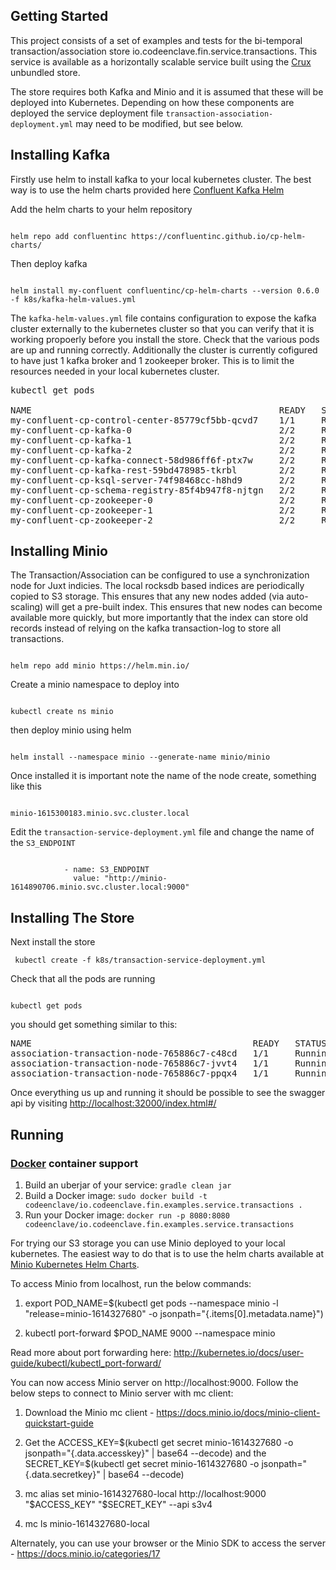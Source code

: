 ## Getting Started
This project consists of a set of examples and tests for the bi-temporal transaction/association
store io.codeenclave.fin.service.transactions.  This service is available as a horizontally scalable
service built using the <a href=https://opencrux.com/main/index.html>Crux</a> unbundled store.

The store requires both Kafka and Minio and it is assumed that these will be deployed into Kubernetes.
Depending on how these components are deployed the service deployment file <code>transaction-association-deployment.yml</code>
may need to be modified, but see below.


## Installing Kafka
Firstly use helm to install kafka to your local kubernetes cluster.  The best way is to use the helm charts
provided here <a href=https://github.com/confluentinc/cp-helm-charts#manual-test>Confluent Kafka Helm</a>

Add the helm charts to your helm repository

<code>
helm repo add confluentinc https://confluentinc.github.io/cp-helm-charts/
</code>

Then deploy kafka

<code>
helm install my-confluent confluentinc/cp-helm-charts --version 0.6.0 -f k8s/kafka-helm-values.yml
</code>

The <code>kafka-helm-values.yml</code> file contains configuration to expose the kafka cluster externally
to the kubernetes cluster so that you can verify that it is working propoerly before you install the store.
Check that the various pods are up and running correctly.  Additionally the cluster is currently cofigured to have
just 1 kafka broker and 1 zookeeper broker.  This is to limit the resources needed in your local kubernetes cluster.


<pre>
kubectl get pods

NAME                                               READY   STATUS    RESTARTS   AGE
my-confluent-cp-control-center-85779cf5bb-qcvd7    1/1     Running   0          20s
my-confluent-cp-kafka-0                            2/2     Running   0          20s
my-confluent-cp-kafka-1                            2/2     Running   0          13s
my-confluent-cp-kafka-2                            2/2     Running   0          7s
my-confluent-cp-kafka-connect-58d986ff6f-ptx7w     2/2     Running   0          20s
my-confluent-cp-kafka-rest-59bd478985-tkrbl        2/2     Running   0          20s
my-confluent-cp-ksql-server-74f98468cc-h8hd9       2/2     Running   0          20s
my-confluent-cp-schema-registry-85f4b947f8-njtgn   2/2     Running   0          20s
my-confluent-cp-zookeeper-0                        2/2     Running   0          20s
my-confluent-cp-zookeeper-1                        2/2     Running   0          14s
my-confluent-cp-zookeeper-2                        2/2     Running   0          7s
</pre>


## Installing Minio
The Transaction/Association can be configured to use a synchronization node for Juxt indicies.  The local
rocksdb based indices are periodically copied to S3 storage.  This ensures that any new nodes added
(via auto-scaling) will get a pre-built index.  This ensures that new nodes can become available more
quickly, but more importantly that the index can store old records instead of relying on the
kafka transaction-log to store all transactions.

<code>
helm repo add minio https://helm.min.io/
</code>

Create a minio namespace to deploy into

<code>
kubectl create ns minio
</code>

then deploy minio using helm

<code>
helm install --namespace minio --generate-name minio/minio
</code>

Once installed it is important note the name of the node create, something like this

<code>
minio-1615300183.minio.svc.cluster.local
</code>

Edit the <code>transaction-service-deployment.yml</code> file and change the name of the <code>S3_ENDPOINT</code>

<code>
            - name: S3_ENDPOINT
              value: "http://minio-1614890706.minio.svc.cluster.local:9000"
</code>






## Installing The Store
Next install the store

<code> kubectl create -f k8s/transaction-service-deployment.yml </code>

Check that all the pods are running

<code>
kubectl get pods
</code>

you should get something similar to this:

<pre>
NAME                                          READY   STATUS    RESTARTS   AGE
association-transaction-node-765886c7-c48cd   1/1     Running   0          19m
association-transaction-node-765886c7-jvvt4   1/1     Running   0          19m
association-transaction-node-765886c7-ppqx4   1/1     Running   0          19m
</pre>

Once everything us up and running it should be possible to see the swagger api by visiting
<a href=http://localhost:32000/index.html#/>http://localhost:32000/index.html#/</a>

## Running 

### [Docker](https://www.docker.com/) container support

1. Build an uberjar of your service: `gradle clean jar`
2. Build a Docker image: `sudo docker build -t codeenclave/io.codeenclave.fin.examples.service.transactions .`
4. Run your Docker image: `docker run -p 8080:8080 codeenclave/io.codeenclave.fin.examples.service.transactions`






For trying our S3 storage you can use Minio deployed to your local kubernetes.  The easiest way to do
that is to use the helm charts available at <a href=https://github.com/minio/charts>Minio Kubernetes Helm Charts</a>.

To access Minio from localhost, run the below commands:

1. export POD_NAME=$(kubectl get pods --namespace minio -l "release=minio-1614327680" -o jsonpath="{.items[0].metadata.name}")

2. kubectl port-forward $POD_NAME 9000 --namespace minio

Read more about port forwarding here: http://kubernetes.io/docs/user-guide/kubectl/kubectl_port-forward/

You can now access Minio server on http://localhost:9000. Follow the below steps to connect to Minio server with mc client:

1. Download the Minio mc client - https://docs.minio.io/docs/minio-client-quickstart-guide

2. Get the ACCESS_KEY=$(kubectl get secret minio-1614327680 -o jsonpath="{.data.accesskey}" | base64 --decode) and the SECRET_KEY=$(kubectl get secret minio-1614327680 -o jsonpath="{.data.secretkey}" | base64 --decode)

3. mc alias set minio-1614327680-local http://localhost:9000 "$ACCESS_KEY" "$SECRET_KEY" --api s3v4

4. mc ls minio-1614327680-local

Alternately, you can use your browser or the Minio SDK to access the server - https://docs.minio.io/categories/17
